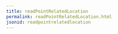 ```yaml
---
title: readPointRelatedLocation
permalink: readPointRelatedLocation.html
jsonid: readpointrelatedlocation
---
```

